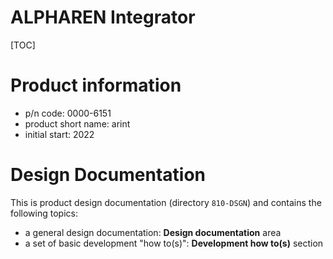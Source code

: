 <h1>ALPHAREN Integrator</h1>

[TOC]

# Product information

* p/n code: 0000-6151
* product short name: arint
* initial start: 2022



# Design Documentation

This is product design documentation (directory `810-DSGN`) and contains the following topics:

* a general design documentation: **Design documentation** area
* a set of basic development "how to(s)": **Development how to(s)** section


